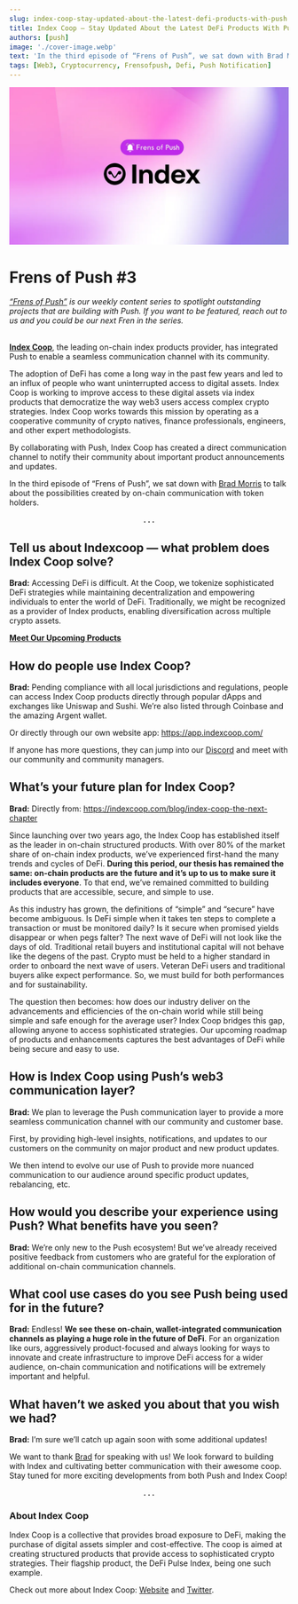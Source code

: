 ```yaml
---
slug: index-coop-stay-updated-about-the-latest-defi-products-with-push
title: Index Coop — Stay Updated About the Latest DeFi Products With Push
authors: [push]
image: './cover-image.webp'
text: 'In the third episode of “Frens of Push”, we sat down with Brad Morris to talk about the possibilities created by on-chain communication with token holders.'
tags: [Web3, Cryptocurrency, Frensofpush, Defi, Push Notification]
---
```


![Cover image of Index Coop — Stay Updated About the Latest DeFi Products With Push](./cover-image.webp)

<!--truncate-->

<!--customheaderpoint-->

# Frens of Push #3<br/>

<i><a href="https://medium.com/push-protocol/cryptocurrency-jobs-stay-notified-of-the-best-web3-opportunities-out-there-342908de0797">“Frens of Push”</a> is our weekly content series to spotlight outstanding projects that are building with Push. If you want to be featured, reach out to us and you could be our next Fren in the series.</i><br/><br/>

<a href="https://indexcoop.com/"><b>Index Coop</b></a>, the leading on-chain index products provider, has integrated Push to enable a seamless communication channel with its community.

The adoption of DeFi has come a long way in the past few years and led to an influx of people who want uninterrupted access to digital assets. Index Coop is working to improve access to these digital assets via index products that democratize the way web3 users access complex crypto strategies. Index Coop works towards this mission by operating as a cooperative community of crypto natives, finance professionals, engineers, and other expert methodologists.

By collaborating with Push, Index Coop has created a direct communication channel to notify their community about important product announcements and updates.

In the third episode of “Frens of Push”, we sat down with [Brad Morris](https://twitter.com/bradwmorris) to talk about the possibilities created by on-chain communication with token holders.

<center><b>.  .  .</b></center>

## Tell us about Indexcoop — what problem does Index Coop solve?

<b>Brad:</b> Accessing DeFi is difficult. At the Coop, we tokenize sophisticated DeFi strategies while maintaining decentralization and empowering individuals to enter the world of DeFi. Traditionally, we might be recognized as a provider of Index products, enabling diversification across multiple crypto assets.

<a href="https://indexcoop.com/blog/index-coop-the-next-chapter?source=post_page-----a72fc7be86e8--------------------------------"><b>Meet Our Upcoming Products</b></a>

## How do people use Index Coop?

<b>Brad:</b> Pending compliance with all local jurisdictions and regulations, people can access Index Coop products directly through popular dApps and exchanges like Uniswap and Sushi. We’re also listed through Coinbase and the amazing Argent wallet.

Or directly through our own website app: https://app.indexcoop.com/

If anyone has more questions, they can jump into our [Discord](https://discord.com/invite/indexcoop) and meet with our community and community managers.

## What’s your future plan for Index Coop?

<b>Brad:</b> Directly from: https://indexcoop.com/blog/index-coop-the-next-chapter

Since launching over two years ago, the Index Coop has established itself as the leader in on-chain structured products. With over 80% of the market share of on-chain index products, we’ve experienced first-hand the many trends and cycles of DeFi. <b>During this period, our thesis has remained the same: on-chain products are the future and it’s up to us to make sure it includes everyone</b>. To that end, we’ve remained committed to building products that are accessible, secure, and simple to use.

As this industry has grown, the definitions of “simple” and “secure” have become ambiguous. Is DeFi simple when it takes ten steps to complete a transaction or must be monitored daily? Is it secure when promised yields disappear or when pegs falter? The next wave of DeFi will not look like the days of old. Traditional retail buyers and institutional capital will not behave like the degens of the past. Crypto must be held to a higher standard in order to onboard the next wave of users. Veteran DeFi users and traditional buyers alike expect performance. So, we must build for both performances and for sustainability.

The question then becomes: how does our industry deliver on the advancements and efficiencies of the on-chain world while still being simple and safe enough for the average user? Index Coop bridges this gap, allowing anyone to access sophisticated strategies. Our upcoming roadmap of products and enhancements captures the best advantages of DeFi while being secure and easy to use.

## How is Index Coop using Push’s web3 communication layer?

<b>Brad:</b> We plan to leverage the Push communication layer to provide a more seamless communication channel with our community and customer base.

First, by providing high-level insights, notifications, and updates to our customers on the community on major product and new product updates.

We then intend to evolve our use of Push to provide more nuanced communication to our audience around specific product updates, rebalancing, etc.

## How would you describe your experience using Push? What benefits have you seen?

<b>Brad:</b> We’re only new to the Push ecosystem! But we’ve already received positive feedback from customers who are grateful for the exploration of additional on-chain communication channels.

## What cool use cases do you see Push being used for in the future?

<b>Brad:</b> Endless! <b>We see these on-chain, wallet-integrated communication channels as playing a huge role in the future of DeFi</b>. For an organization like ours, aggressively product-focused and always looking for ways to innovate and create infrastructure to improve DeFi access for a wider audience, on-chain communication and notifications will be extremely important and helpful.

## What haven’t we asked you about that you wish we had?

<b>Brad:</b> I’m sure we’ll catch up again soon with some additional updates!

We want to thank [Brad](https://twitter.com/bradwmorris) for speaking with us! We look forward to building with Index and cultivating better communication with their awesome coop. Stay tuned for more exciting developments from both Push and Index Coop!

<center><b>.  .  .</b></center>

### About Index Coop

Index Coop is a collective that provides broad exposure to DeFi, making the purchase of digital assets simpler and cost-effective. The coop is aimed at creating structured products that provide access to sophisticated crypto strategies. Their flagship product, the DeFi Pulse Index, being one such example.

Check out more about Index Coop: [Website](https://indexcoop.com/) and [Twitter](https://indexcoop.com/).
